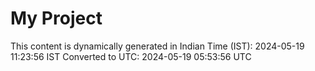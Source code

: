 # My Project

This content is dynamically generated in Indian Time (IST): 2024-05-19 11:23:56 IST
Converted to UTC: 2024-05-19 05:53:56 UTC
